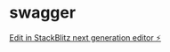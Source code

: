 # swagger

[Edit in StackBlitz next generation editor ⚡️](https://stackblitz.com/~/github.com/RusselTano/swagger)